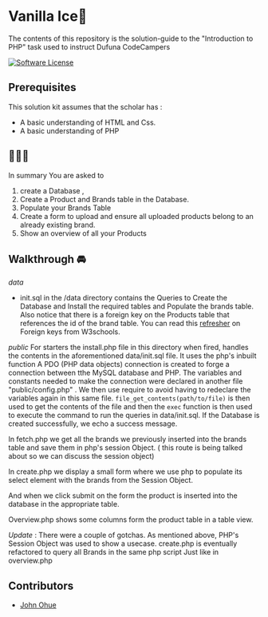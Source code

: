# Vanilla Ice:icecream:

The contents of this repository is the solution-guide to the "Introduction to PHP" task used to instruct Dufuna CodeCampers 

[![Software License][ico-license]](LICENSE)

 ## Prerequisites
 This solution kit assumes that the scholar has :
- A basic understanding of HTML and Css.
- A basic understanding of PHP 

## :icecream::icecream::icecream:

 In summary You are asked to 
 1) create a Database , 
 2) Create a Product and Brands table in the Database.
 3) Populate your Brands Table
 4) Create a form to upload and ensure all uploaded products belong to an already existing brand.
 5) Show an overview of all your Products 

## Walkthrough :oncoming_automobile:

$data$

- init.sql in the /data directory contains the Queries to Create the Database and Install the required tables and Populate the brands table.  Also notice that there is a foreign key on the Products table that references the id of the brand table. You can read this [refresher](https://www.w3schools.com/sql/sql_foreignkey.asp) on Foreign keys from W3schools.

$public$
For starters the install.php file in this directory when fired,  handles the contents in the aforementioned data/init.sql file. It uses the php's inbuilt function 
A PDO (PHP data objects) connection is created to forge a connection between tthe MySQL database and PHP. The variables and constants needed to make the connection were declared in another file "public/config.php" . We then use require to avoid having to redeclare the variables again in this same file.
`file_get_contents(path/to/file)` is then used to get the contents of the file and then the `exec` function is then used to execute the command to run the queries in data/init.sql.
If the Database is created successfully, we echo a success message.

In fetch.php we get all the brands we previously inserted into the brands table and save them in php's session Object. ( this route is being talked about so we can discuss the session object)

In create.php we display a small form where we use php to populate its select element with the brands from the Session Object.

And when we click submit on the form the product is inserted into the database in the appropriate table.

Overview.php shows some columns form the product table in a table view.


*Update* :
There were a couple of gotchas. As mentioned above, PHP's Session Object was used to show a usecase. create.php is eventually refactored to query all Brands in the same php script Just like in overview.php 
## Contributors

- [John Ohue](https://github.com/JohnItoo)

[ico-license]: https://img.shields.io/badge/license-MIT-brightgreen.svg?style=flat-square
